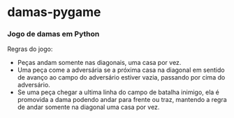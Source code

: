 # damas-pygame

### Jogo de damas em Python
Regras do jogo:
- Peças andam somente nas diagonais, uma casa por vez.
- Uma peça come a adversária se a próxima casa na diagonal em sentido de avanço ao campo do adversário estiver vazia, passando por cima do adversário.
- Se uma peça chegar a ultima linha do campo de batalha inimigo, ela é promovida a dama podendo andar para frente ou traz, mantendo a regra de andar somente na diagonal uma casa por vez.
